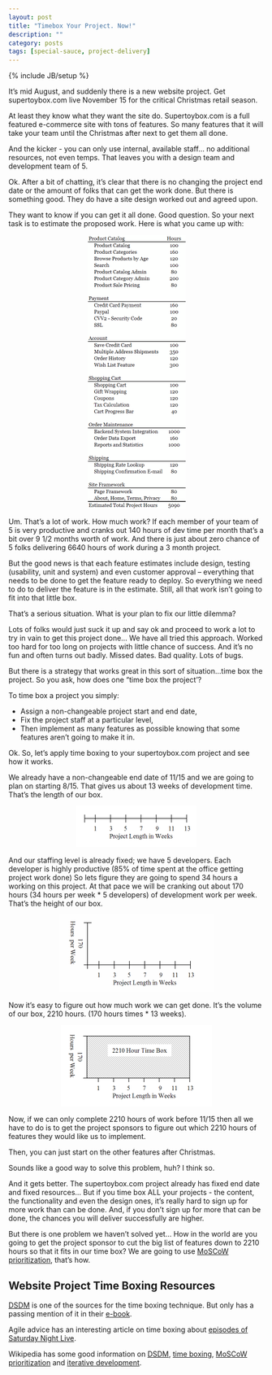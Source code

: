 ```yaml
---
layout: post
title: "Timebox Your Project. Now!"
description: ""
category: posts
tags: [special-sauce, project-delivery]
---
```

{% include JB/setup %}

It’s mid August, and suddenly there is a new website project. Get supertoybox.com live November 15 for the critical Christmas retail season.

At least they know what they want the site do. Supertoybox.com is a full featured e-commerce site with tons of features. So many features that it will take your team until the Christmas after next to get them all done.

And the kicker - you can only use internal, available staff… no additional resources, not even temps. That leaves you with a design team and development team of 5.

Ok. After a bit of chatting, it’s clear that there is no changing the project end date or the amount of folks that can get the work done. But there is something good. They do have a site design worked out and agreed upon.

They want to know if you can get it all done. Good question. So your next task is to estimate the proposed work. Here is what you came up with:
<div class="separator" style="clear: both; text-align: center;"><a href="/assets/themes/ricify/images/features.gif" imageanchor="1" style="margin-left:1em; margin-right:1em"><img border="0" height="538" width="193" src="/assets/themes/ricify/images/features.gif" /></a></div>

Um. That’s a lot of work. How much work? If each member of your team of 5 is very productive and cranks out 140 hours of dev time per month that’s a bit over 9 1/2 months worth of work.  And there is just about zero chance of 5 folks delivering 6640 hours of work during a 3 month project.

But the good news is that each feature estimates include design, testing (usability, unit and system) and even customer approval – everything that needs to be done to get the feature ready to deploy.  So everything we need to do to deliver the feature is in the estimate. Still, all that work isn’t going to fit into that little box.

That’s a serious situation. What is your plan to fix our little dilemma?

Lots of folks would just suck it up and say ok and proceed to work a lot to try in vain to get this project done… We have all tried this approach. Worked too hard for too long on projects with little chance of success. And it’s no fun and often turns out badly. Missed dates. Bad quality. Lots of bugs.

But there is a strategy that works great in this sort of situation…time box the project. So you ask, how does one “time box the project’?

To time box a project you simply:
<ul>
<li> Assign a non-changeable project start and end date,</li>
<li> Fix the project staff at a particular level,</li>
<li> Then implement as many features as possible knowing that some features aren’t going to make it in.</li>
</ul>
Ok. So, let’s apply time boxing to your supertoybox.com project and see how it works.

We already have a non-changeable end date of 11/15 and we are going to plan on starting 8/15. That gives us about 13 weeks of development time. That’s the length of our box.

<div class="separator" style="clear: both; text-align: center;">
<a href="/assets/themes/ricify/images/length.gif" imageanchor="1" style="margin-left:1em; margin-right:1em"><img border="0" height="81" width="238" src="/assets/themes/ricify/images/length.gif" /></a></div>

And our staffing level is already fixed; we have 5 developers. Each developer is highly productive (85% of time spent at the office getting project work done) So lets figure they are going to spend 34 hours a working on this project. At that pace we will be cranking out about 170 hours (34 hours per week * 5 developers) of development work per week. That’s the height of our box.

<div class="separator" style="clear: both; text-align: center;">
<a href="/assets/themes/ricify/images/height.gif" imageanchor="1" style="margin-left:1em; margin-right:1em"><img border="0" height="152" width="304" src="/assets/themes/ricify/images/height.gif" /></a></div>

Now it’s easy to figure out how much work we can get done. It’s the volume of our box, 2210 hours. (170 hours times * 13 weeks).

<div class="separator" style="clear: both; text-align: center;">
<a href="/assets/themes/ricify/images/timebox.gif" imageanchor="1" style="margin-left:1em; margin-right:1em"><img border="0" height="159" width="298" src="/assets/themes/ricify/images/timebox.gif" /></a></div>

Now, if we can only complete 2210 hours of work before 11/15 then all we have to do is to get the project sponsors to figure out which 2210 hours of features they would like us to implement.

Then, you can just start on the other features after Christmas.

Sounds like a good way to solve this problem, huh? I think so.

And it gets better. The supertoybox.com project already has fixed end date and fixed resources… But if you time box ALL your projects - the content, the functionality and even the design ones, it’s really hard to sign up for more work than can be done. And, if you don’t sign up for more that can be done, the chances you will deliver successfully are higher.

But there is one problem we haven’t solved yet… How in the world are you going to get the project sponsor to cut the big list of features down to 2210 hours so that it fits in our time box? We are going to use <a href="http://www.websitehoncho.com/2011/10/moscow-prioritization-isnt-from-russia.html">MoSCoW prioritization</a>, that’s how.
<h2>
Website Project Time Boxing Resources</h2>
<a href="http://www.dsdm.org/dsdm-atern">DSDM</a> is one of the sources for the time boxing technique. But only has a passing mention of it in their <a href="http://www.dsdm.org/atern-handbook/flash.html">e-book</a>.

Agile advice has an interesting article on time boxing about <a href="http://www.agileadvice.com/archives/2006/02/timeboxing_a_cr.html">episodes of Saturday Night Live</a>.

Wikipedia has some good information on <a href="http://en.wikipedia.org/wiki/DSDM">DSDM</a>, <a href="http://en.wikipedia.org/wiki/Timebox">time boxing</a>, <a href="http://en.wikipedia.org/wiki/MoSCoW">MoSCoW prioritization</a> and <a href="http://en.wikipedia.org/wiki/Iterative_development">iterative development</a>.